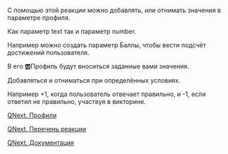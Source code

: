 
С помощью этой реакции можно добавлять, или отнимать значения в параметре профиля.

Как параметр text так и параметр number.

Например можно создать параметр Баллы, чтобы вести подсчёт достижений пользователя.

В его 🆎Профиль будут вноситься заданные вами значения.

Добавляться и отниматься при определённых условиях.

Например +1, когда пользователь отвечает правильно, и -1, если ответил не правильно, участвуя в викторине.



[QNext. Профили](/docs-test/ph/QNext-admin-profile-about-04-25)

[QNext. Перечень реакции](/docs-test/ph/QNext-admin-reaction-about-05-01)

[QNext. Документация](/docs-test/ph/QNext-admin-documentation-05-08)